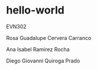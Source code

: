# hello-world
EVN302

Rosa Guadalupe Cervera Carranco

Ana Isabel Ramirez Rocha

Diego Giovanni Quiroga Prado
